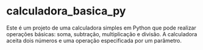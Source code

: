# calculadora_basica_py
Este é um projeto de uma calculadora simples em Python que pode realizar operações básicas: soma, subtração, multiplicação e divisão. A calculadora aceita dois números e uma operação especificada por um parâmetro.
